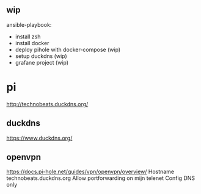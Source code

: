 ## wip

ansible-playbook:

- install zsh
- install docker
- deploy pihole with docker-compose (wip)
- setup duckdns (wip)
- grafane project (wip)

# pi

http://technobeats.duckdns.org/

## duckdns
https://www.duckdns.org/

## openvpn
https://docs.pi-hole.net/guides/vpn/openvpn/overview/
   Hostname technobeats.duckdns.org
   Allow portforwarding on mijn telenet
   Config DNS only
   
